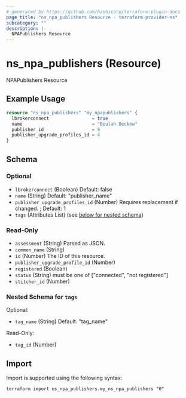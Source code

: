 ```yaml
---
# generated by https://github.com/hashicorp/terraform-plugin-docs
page_title: "ns_npa_publishers Resource - terraform-provider-ns"
subcategory: ""
description: |-
  NPAPublishers Resource
---
```


# ns_npa_publishers (Resource)

NPAPublishers Resource

## Example Usage

```terraform
resource "ns_npa_publishers" "my_npapublishers" {
  lbrokerconnect                = true
  name                          = "Beulah Deckow"
  publisher_id                  = 9
  publisher_upgrade_profiles_id = 4
}
```

<!-- schema generated by tfplugindocs -->
## Schema

### Optional

- `lbrokerconnect` (Boolean) Default: false
- `name` (String) Default: "publisher_name"
- `publisher_upgrade_profiles_id` (Number) Requires replacement if changed. ; Default: 1
- `tags` (Attributes List) (see [below for nested schema](#nestedatt--tags))

### Read-Only

- `assessment` (String) Parsed as JSON.
- `common_name` (String)
- `id` (Number) The ID of this resource.
- `publisher_upgrade_profile_id` (Number)
- `registered` (Boolean)
- `status` (String) must be one of ["connected", "not registered"]
- `stitcher_id` (Number)

<a id="nestedatt--tags"></a>
### Nested Schema for `tags`

Optional:

- `tag_name` (String) Default: "tag_name"

Read-Only:

- `tag_id` (Number)

## Import

Import is supported using the following syntax:

```shell
terraform import ns_npa_publishers.my_ns_npa_publishers "0"
```
